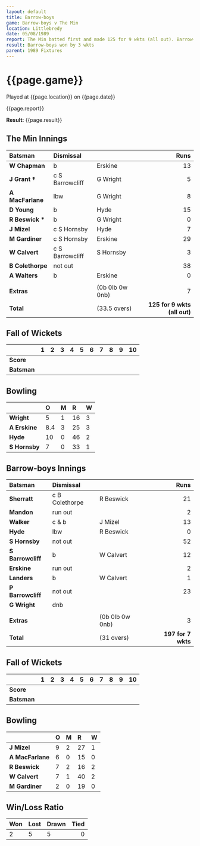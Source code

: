 ```yaml
---
layout: default
title: Barrow-boys
game: Barrow-boys v The Min
location: Littlebredy
date: 05/08/1989
report: The Min batted first and made 125 for 9 wkts (all out). Barrow-boys replied with 127 for 7 wkts
result: Barrow-boys won by 3 wkts
parent: 1989 Fixtures
---
```


# {{page.game}}

Played at {{page.location}} on {{page.date}}

{{page.report}}

**Result:** {{page.result}}

## The Min Innings

| Batsman | Dismissal |  | Runs |
|:---|:---|---|---:|
| **W Chapman** | b | Erskine | 13 | 
| **J Grant &#8224;** | c S Barrowcliff | G Wright | 5 | 
| **A MacFarlane** | lbw | G Wright | 8 | 
| **D Young** | b | Hyde | 15 | 
| **R Beswick &#42;** | b | G Wright | 0 | 
| **J Mizel** | c S Hornsby | Hyde | 7 | 
| **M Gardiner** | c S Hornsby | Erskine | 29 | 
| **W Calvert** | c S Barrowcliff | S Hornsby | 3 | 
| **B Colethorpe** | not out |  | 38 | 
| **A Walters** | b | Erskine | 0 | 
|  |  |  |  |
| **Extras** | | (0b 0lb 0w 0nb) | 7 | 
| **Total** | | (33.5 overs) | **125 for 9 wkts (all out)** | 

## Fall of Wickets

| | 1 | 2 | 3 | 4 | 5 | 6 | 7 | 8 | 9 | 10 |
|---|:---:|:---:|:---:|:---:|:---:|:---:|:---:|:---:|:---:|:---:|
| **Score** |  |  |  |  |  |  |  |  |  |  |
| **Batsman** |  |  |  |  |  |  |  |  |  |  |

## Bowling

| | O | M | R | W |
|---|:---|:---|:---|:---|
| **Wright** | 5 | 1 | 16 | 3 | 
| **A Erskine** | 8.4 | 3 | 25 | 3 | 
| **Hyde** | 10 | 0 | 46 | 2 | 
| **S Hornsby** | 7 | 0 | 33 | 1 | 

## Barrow-boys Innings

| Batsman | Dismissal |  | Runs |
|:---|:---|---|---:|
| **Sherratt** | c B Colethorpe | R Beswick | 21 | 
| **Mandon** | run out |  | 2 | 
| **Walker** | c & b | J Mizel | 13 | 
| **Hyde** | lbw | R Beswick | 0 | 
| **S Hornsby** | not out |  | 52 | 
| **S Barrowcliff** | b | W Calvert | 12 |
| **Erskine** | run out |  | 2 | 
| **Landers** | b | W Calvert | 1 |
| **P Barrowcliff** | not out |  | 23 | 
| **G Wright** | dnb |  |  | 
|  |  |  |  |
| **Extras** | | (0b 0lb 0w 0nb) | 3 | 
| **Total** | | (31 overs) | **197 for 7 wkts** | 

## Fall of Wickets

| | 1 | 2 | 3 | 4 | 5 | 6 | 7 | 8 | 9 | 10 |
|---|:---:|:---:|:---:|:---:|:---:|:---:|:---:|:---:|:---:|:---:|
| **Score** |  |  |  |  |  |  |  |  |  |  |
| **Batsman** |  |  |  |  |  |  |  |  |  |  |

## Bowling

| | O | M | R | W |
|---|:---|:---|:---|:---|
| **J Mizel** | 9 | 2 | 27 | 1 | 
| **A MacFarlane** | 6 | 0 | 15 | 0 | 
| **R Beswick** | 7 | 2 | 16 | 2 | 
| **W Calvert** | 7 | 1 | 40 | 2 | 
| **M Gardiner** | 2 | 0 | 19 | 0 |

## Win/Loss Ratio

| Won | Lost | Drawn | Tied |
|:---|:---|:---|---:|
| 2 | 5 | 5 | 0 |